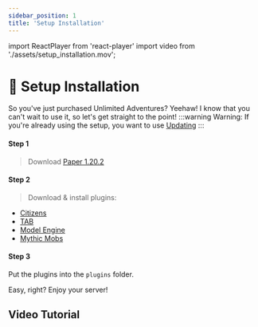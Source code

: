 ```yaml
---
sidebar_position: 1
title: 'Setup Installation'
---
```


import ReactPlayer from 'react-player'
import video from './assets/setup_installation.mov';

# :hatching_chick: Setup Installation

So you've just purchased Unlimited Adventures? Yeehaw! I know that you can't wait to use it, so let's get straight to the point!
:::warning
Warning: If you're already using the setup, you want to use [Updating](updating)
:::

#### Step 1

> Download [Paper 1.20.2](https://api.papermc.io/v2/projects/paper/versions/1.20.2/builds/318/downloads/paper-1.20.2-318.jar)

#### Step 2
> Download & install plugins: 
- [Citizens](https://ci.citizensnpcs.co/job/Citizens2/3277/artifact/dist/target/Citizens-2.0.33-b3277.jar)
- [TAB](https://github.com/NEZNAMY/TAB/releases/download/4.0.9/TAB.v4.0.9.jar)
- [Model Engine](https://mythiccraft.io/index.php?pages/official-modelengine4-download/&download=free&f=4.0.5)
- [Mythic Mobs](https://www.mythiccraft.io/downloads/mythicmobs/free/MythicMobs-5.6.1.jar)

#### Step 3
Put the plugins into the `plugins` folder.


Easy, right? Enjoy your server!

## Video Tutorial
<ReactPlayer playing controls url={video} />


